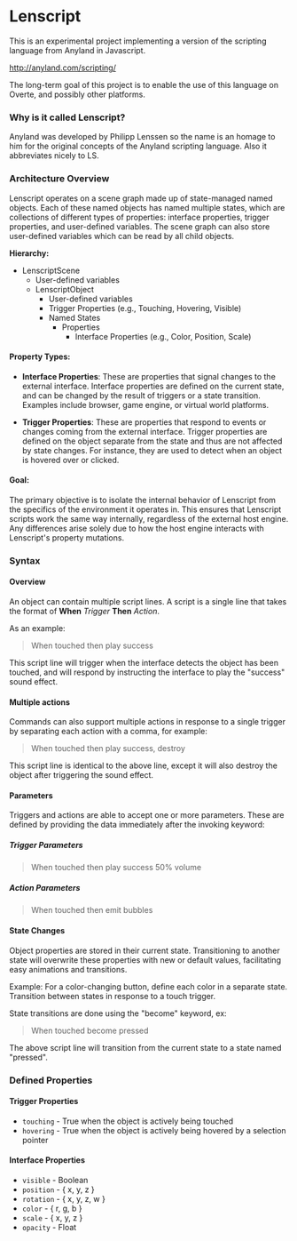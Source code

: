 # Lenscript

This is an experimental project implementing a version of the scripting language from Anyland in Javascript.

http://anyland.com/scripting/

The long-term goal of this project is to enable the use of this language on Overte, and possibly other platforms.

### Why is it called Lenscript?

Anyland was developed by Philipp Lenssen so the name is an homage to him for the original concepts of the Anyland scripting language. Also it abbreviates nicely to LS.

### Architecture Overview

Lenscript operates on a scene graph made up of state-managed named objects. Each of these named objects has named multiple states, which are collections of different types of properties: interface properties, trigger properties, and user-defined variables. The scene graph can also store user-defined variables which can be read by all child objects.

**Hierarchy:**
  - LenscriptScene
    - User-defined variables
    - LenscriptObject
      - User-defined variables
      - Trigger Properties (e.g., Touching, Hovering, Visible)
      - Named States
        - Properties
          - Interface Properties (e.g., Color, Position, Scale)

#### Property Types:

- **Interface Properties**: These are properties that signal changes to the external interface. Interface properties are defined on the current state, and can be changed by the result of triggers or a state transition. Examples include browser, game engine, or virtual world platforms.

- **Trigger Properties**: These are properties that respond to events or changes coming from the external interface. Trigger properties are defined on the object separate from the state and thus are not affected by state changes. For instance, they are used to detect when an object is hovered over or clicked.

#### Goal:

The primary objective is to isolate the internal behavior of Lenscript from the specifics of the environment it operates in. This ensures that Lenscript scripts work the same way internally, regardless of the external host engine. Any differences arise solely due to how the host engine interacts with Lenscript's property mutations.

### Syntax

#### Overview

An object can contain multiple script lines. A script is a single line that takes the format of **When** _Trigger_ **Then** _Action_.

As an example:

> When touched then play success

This script line will trigger when the interface detects the object has been touched, and will respond by instructing the interface to play the "success" sound effect.

#### Multiple actions

Commands can also support multiple actions in response to a single trigger by separating each action with a comma, for example:

> When touched then play success, destroy

This script line is identical to the above line, except it will also destroy the object after triggering the sound effect.

#### Parameters

Triggers and actions are able to accept one or more parameters. These are defined by providing the data immediately after the invoking keyword:

##### Trigger Parameters

> When touched then play success 50% volume

##### Action Parameters

> When touched then emit bubbles

#### State Changes

Object properties are stored in their current state. Transitioning to another state will overwrite these properties with new or default values, facilitating easy animations and transitions.

Example: For a color-changing button, define each color in a separate state. Transition between states in response to a touch trigger.

State transitions are done using the "become" keyword, ex:

> When touched become pressed

The above script line will transition from the current state to a state named "pressed".

### Defined Properties

#### Trigger Properties

* `touching` - True when the object is actively being touched
* `hovering` - True when the object is actively being hovered by a selection pointer

#### Interface Properties

* `visible` - Boolean
* `position` - { x, y, z }
* `rotation` - { x, y, z, w }
* `color` - { r, g, b }
* `scale` - { x, y, z }
* `opacity` - Float